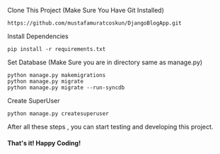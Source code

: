 

Clone This Project (Make Sure You Have Git Installed)
```
https://github.com/mustafamuratcoskun/DjangoBlogApp.git
```
Install Dependencies 

```
pip install -r requirements.txt
```

Set Database (Make Sure you are in directory same as manage.py)
```
python manage.py makemigrations
python manage.py migrate
python manage.py migrate --run-syncdb
```
Create SuperUser 
```
python manage.py createsuperuser
```

After all these steps , you can start testing and developing this project. 

#### That's it! Happy Coding!
